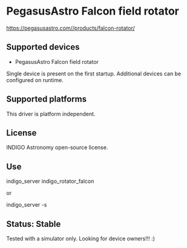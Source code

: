# PegasusAstro Falcon field rotator

https://pegasusastro.com//products/falcon-rotator/

## Supported devices

* PegasusAstro Falcon field rotator

Single device is present on the first startup. Additional devices can be configured on runtime.

## Supported platforms

This driver is platform independent.

## License

INDIGO Astronomy open-source license.

## Use

indigo_server indigo_rotator_falcon

or

indigo_server -s

## Status: Stable

Tested with a simulator only. Looking for device owners!!! :)
